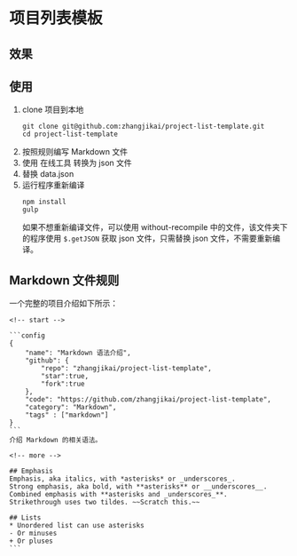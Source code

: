# 项目列表模板
## 效果

## 使用
1. clone 项目到本地
    ```
    git clone git@github.com:zhangjikai/project-list-template.git
    cd project-list-template
    ```
2. 按照规则编写 Markdown 文件
3. 使用 在线工具 转换为 json 文件
4. 替换 data.json
5. 运行程序重新编译
    ```
    npm install
    gulp
    ```
    如果不想重新编译文件，可以使用 without-recompile 中的文件，该文件夹下的程序使用 `$.getJSON` 获取 json 文件，只需替换 json 文件，不需要重新编译。

## Markdown 文件规则
一个完整的项目介绍如下所示：
<pre lang="no-highlight"><code>&lt;!-- start -->

```config
{
    "name": "Markdown 语法介绍",
    "github": {
        "repo": "zhangjikai/project-list-template",
        "star":true,
        "fork":true
    },
    "code": "https://github.com/zhangjikai/project-list-template",
    "category": "Markdown",
    "tags" : ["markdown"]
}
```
介绍 Markdown 的相关语法。

&lt;!-- more -->

## Emphasis
Emphasis, aka italics, with *asterisks* or _underscores_.
Strong emphasis, aka bold, with **asterisks** or __underscores__.
Combined emphasis with **asterisks and _underscores_**.
Strikethrough uses two tildes. ~~Scratch this.~~

## Lists
* Unordered list can use asterisks
- Or minuses
+ Or pluses
```

